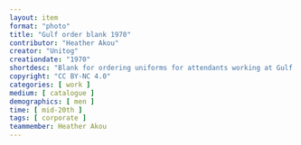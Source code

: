```yaml
---
layout: item
format: "photo"
title: "Gulf order blank 1970"
contributor: "Heather Akou"
creator: "Unitog"
creationdate: "1970"
shortdesc: "Blank for ordering uniforms for attendants working at Gulf gas stations.  Uniforms designed and manufactured by Unitog.  Includes an insert with price list, sizes, and measuring instructions.  Large selection of clothing items and accessories including shirts, trousers, jackets, caps, neckwear, gloves, socks, and thermal underwear.  Features Scotchgard (3M) finish for soil release and DuroPrest polyester for easy laundering ("NEVER NEEDS ANY IRONING").  8.5" x 11" when fully folded, opens to 17" x 22."  Full-color illustrations."
copyright: "CC BY-NC 4.0"
categories: [ work ]
medium: [ catalogue ]
demographics: [ men ]
time: [ mid-20th ]
tags: [ corporate ]
teammember: Heather Akou
---
```

